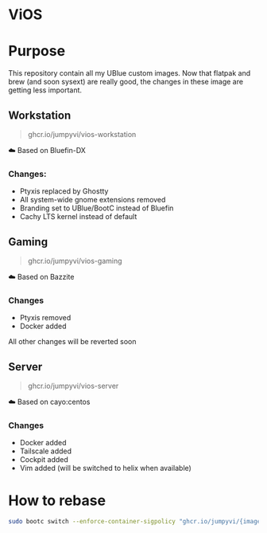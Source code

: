 # ViOS

# Purpose

This repository contain all my UBlue custom images.
Now that flatpak and brew (and soon sysext) are really good, the changes in these image are getting less important.


## Workstation
> ghcr.io/jumpyvi/vios-workstation

☁️ Based on Bluefin-DX

### Changes:
- Ptyxis replaced by Ghostty
- All system-wide gnome extensions removed
- Branding set to UBlue/BootC instead of Bluefin
- Cachy LTS kernel instead of default

## Gaming
> ghcr.io/jumpyvi/vios-gaming

☁️ Based on Bazzite

### Changes
- Ptyxis removed
- Docker added

All other changes will be reverted soon


## Server
> ghcr.io/jumpyvi/vios-server

☁️ Based on cayo:centos

### Changes
- Docker added
- Tailscale added
- Cockpit added
- Vim added (will be switched to helix when available)



# How to rebase

```bash
sudo bootc switch --enforce-container-sigpolicy "ghcr.io/jumpyvi/{image-name}:{tag}"
```